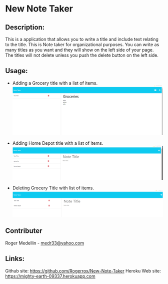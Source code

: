 # New Note Taker

## Description:
This is a application that allows you to write a title and include text relating
to the title. This is Note taker for organizational purposes. You can write as
many titles as you want and they will show on the left side of your page. The titles will not delete unless you push the delete button on the left side.

## Usage: 
- Adding a Grocery title with a list of items.
![Grocery list](<Assets/Screenshot 2023-06-10 Groceries.png>)

- Adding Home Depot title with a list of items.
![Adding Home Depot title](<Assets/Screenshot 2023-06-10 Home Depot.png>)


- Deleting Grocery Title with list of items.
![Deleting Grocery title](<Assets/Screenshot 2023-06-10 Deleting Groceries.png>)


## Contributer
 
 Roger Medellin - medr33@yahoo.com


## Links:
Github site: https://github.com/Rogerrox/New-Note-Taker
Heroku Web site: https://mighty-earth-09337.herokuapp.com 

